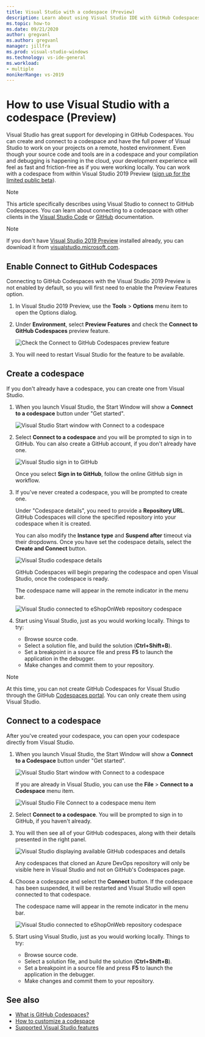 ```yaml
---
title: Visual Studio with a codespace (Preview)
description: Learn about using Visual Studio IDE with GitHub Codespaces for Windows development.
ms.topic: how-to
ms.date: 09/21/2020
author: gregvanl
ms.author: gregvanl
manager: jillfra
ms.prod: visual-studio-windows
ms.technology: vs-ide-general
ms.workload:
- multiple
monikerRange: vs-2019
---
```


# How to use Visual Studio with a codespace (Preview)

Visual Studio has great support for developing in GitHub Codespaces. You can create and connect to a codespace and have the full power of Visual Studio to work on your projects on a remote, hosted environment. Even though your source code and tools are in a codespace and your compilation and debugging is happening in the cloud, your development experience will feel as fast and friction-free as if you were working locally. You can work with a codespace from within Visual Studio 2019 Preview ([sign up for the limited public beta](https://github.com/features/codespaces/signup)).

> [!NOTE]
> This article specifically describes using Visual Studio to connect to GitHub Codespaces. You can learn about connecting to a codespace with other clients in the [Visual Studio Code](https://docs.github.com/github/developing-online-with-codespaces/connecting-to-your-codespace-from-visual-studio-code) or [GitHub](https://docs.github.com/github/developing-online-with-codespaces/developing-in-a-codespace) documentation.

> [!NOTE]
> If you don't have [Visual Studio 2019 Preview](https://aka.ms/vspreview) installed already, you can download it from [visualstudio.microsoft.com](https://aka.ms/vspreview).

## Enable Connect to GitHub Codespaces

Connecting to GitHub Codespaces with the Visual Studio 2019 Preview is not enabled by default, so you will first need to enable the Preview Features option.

1. In Visual Studio 2019 Preview, use the **Tools** > **Options** menu item to open the Options dialog.

2. Under **Environment**, select **Preview Features** and check the **Connect to GitHub Codespaces** preview feature.

   ![Check the Connect to GitHub Codespaces preview feature](media/connect-to-github-codespaces-preview-feature.png)

3. You will need to restart Visual Studio for the feature to be available.

## Create a codespace

If you don't already have a codespace, you can create one from Visual Studio.

1. When you launch Visual Studio, the Start Window will show a **Connect to a codespace** button under "Get started".

   ![Visual Studio Start window with Connect to a codespace](media/visual-studio-start-window.png)

2. Select **Connect to a codespace** and you will be prompted to sign in to GitHub. You can also create a GitHub account, if you don't already have one.

   ![Visual Studio sign in to GitHub](media/visual-studio-sign-in-to-github.png)

   Once you select **Sign in to GitHub**, follow the online GitHub sign in workflow.

3. If you've never created a codespace, you will be prompted to create one.

   Under "Codespace details", you need to provide a **Repository URL**. GitHub Codespaces will clone the specified repository into your codespace when it is created.

   You can also modify the **Instance type** and **Suspend after** timeout via their dropdowns. Once you have set the codespace details, select the **Create and Connect** button.

   ![Visual Studio codespace details](media/visual-studio-codespace-details.png)

   GitHub Codespaces will begin preparing the codespace and open Visual Studio, once the codespace is ready.

   The codespace name will appear in the remote indicator in the menu bar.

   ![Visual Studio connected to eShopOnWeb repository codespace](media/visual-studio-eshoponweb-codespace.png)

4. Start using Visual Studio, just as you would working locally. Things to try:

   * Browse source code.
   * Select a solution file, and build the solution (**Ctrl+Shift+B**).
   * Set a breakpoint in a source file and press **F5** to launch the application in the debugger.
   * Make changes and commit them to your repository.   

> [!NOTE]
> At this time, you can not create GitHub Codespaces for Visual Studio through the GitHub [Codespaces portal](https://github.com/codespaces). You can only create them using Visual Studio.

## Connect to a codespace

After you've created your codespace, you can open your codespace directly from Visual Studio.

1. When you launch Visual Studio, the Start Window will show a **Connect to a Codespace** button under "Get started".

   ![Visual Studio Start window with Connect to a codespace](media/visual-studio-start-window.png)

   If you are already in Visual Studio, you can use the **File** > **Connect to a Codespace** menu item.

   ![Visual Studio File Connect to a codespace menu item](media/visual-studio-file-connect-to-codespace.png)

2. Select **Connect to a codespace**. You will be prompted to sign in to GitHub, if you haven't already.

3. You will then see all of your GitHub codespaces, along with their details presented in the right panel.

   ![Visual Studio displaying available GitHub codespaces and details](media/visual-studio-connect-codespace.png)

   Any codespaces that cloned an Azure DevOps repository will only be visible here in Visual Studio and not on GitHub's Codespaces page.

4. Choose a codespace and select the **Connect** button. If the codespace has been suspended, it will be restarted and Visual Studio will open connected to that codespace.

   The codespace name will appear in the remote indicator in the menu bar.

   ![Visual Studio connected to eShopOnWeb repository codespace](media/visual-studio-eshoponweb-codespace.png)

5. Start using Visual Studio, just as you would working locally. Things to try:

   * Browse source code.
   * Select a solution file, and build the solution (**Ctrl+Shift+B**).
   * Set a breakpoint in a source file and press **F5** to launch the application in the debugger.
   * Make changes and commit them to your repository.

<!-- TBD ## Suspend a codespace -->

<!-- TBD ## Disconnect from a codespace -->

## See also

* [What is GitHub Codespaces?](codespaces-overview.md)
* [How to customize a codespace](customize-codespaces.md)
* [Supported Visual Studio features](supported-features-codespaces.md)
